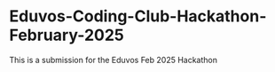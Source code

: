 # Eduvos-Coding-Club-Hackathon-February-2025
This is a submission for the Eduvos Feb 2025 Hackathon
